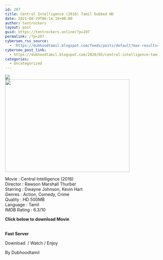 ```yaml
---
id: 207
title: Central Intelligence (2016) Tamil Dubbed HD
date: 2021-08-29T06:14:19+00:00
author: tentrockers
layout: post
guid: https://tentrockers.online/?p=207
permalink: /?p=207
cyberseo_rss_source:
  - 'https://dubhoodtamil.blogspot.com/feeds/posts/default?max-results=150&start-index=301'
cyberseo_post_link:
  - https://dubhoodtamil.blogspot.com/2020/05/central-intelligence-tamil-dubbed-d.html
categories:
  - Uncategorized
---
```

<div class="media_block">
  <img src="https://1.bp.blogspot.com/-sKJsdmtHYJA/XsayNRgsTeI/AAAAAAAABM0/AQhEejcufy4m9zhqZ6bWfjuDtG1Vlb14gCNcBGAsYHQ/s72-w410-h306-c/central-intelligence_144946811600.jpg" class="media_thumbnail" />
</div>

<div dir="ltr" trbidi="on" readability="17.479892761394">
  <div class="separator">
    <a href="https://1.bp.blogspot.com/-sKJsdmtHYJA/XsayNRgsTeI/AAAAAAAABM0/AQhEejcufy4m9zhqZ6bWfjuDtG1Vlb14gCNcBGAsYHQ/s1600/central-intelligence_144946811600.jpg"><img loading="lazy" border="0" data-original-height="1024" data-original-width="1366" height="306" src="https://1.bp.blogspot.com/-sKJsdmtHYJA/XsayNRgsTeI/AAAAAAAABM0/AQhEejcufy4m9zhqZ6bWfjuDtG1Vlb14gCNcBGAsYHQ/w410-h306/central-intelligence_144946811600.jpg" width="410" /></a>
  </div>
  
  <p>
    Movie : Central Intelligence (2016)<br />Director : Rawson Marshall Thurber<br />Starring : Dwayne Johnson, Kevin Hart<br />Genres : Action, Comedy, Crime<br />Quality : HD 500MB<br />Language : Tamil<br />IMDB Rating : 6.3/10
  </p>
  
  <p>
    <span><b>Click below to download Movie</b></span>
  </p>
  
  <p>
    <span><b><br /></b></span><b><span><span>Fast Server</span></span></b>
  </p>
  
  <p>
    <span>Download&nbsp; / Watch / Enjoy</span>
  </p>
  
  <p>
    <span>By Dubhoodtamil</span>
  </p>
</div>